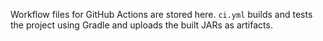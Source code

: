 Workflow files for GitHub Actions are stored here. `ci.yml` builds and tests the project using Gradle and uploads the built JARs as artifacts.
